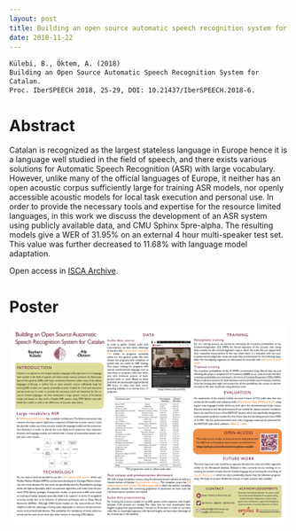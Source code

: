 ```yaml
---
layout: post
title: Building an open source automatic speech recognition system for Catalan
date: 2018-11-22
---
```

```
Külebi, B., Öktem, A. (2018) 
Building an Open Source Automatic Speech Recognition System for Catalan. 
Proc. IberSPEECH 2018, 25-29, DOI: 10.21437/IberSPEECH.2018-6.
```

# Abstract
Catalan is recognized as the largest stateless language in Europe hence it is a language well studied in the field of speech, and there exists various solutions for Automatic Speech Recognition (ASR) with large vocabulary. However, unlike many of the official languages of Europe, it neither has an open acoustic corpus sufficiently large for training ASR models, nor openly accessible acoustic models for local task execution and personal use. In order to provide the necessary tools and expertise for the resource limited languages, in this work we discuss the development of an ASR system using publicly available data, and CMU Sphinx 5pre-alpha. The resulting models give a WER of 31.95% on an external 4 hour multi-speaker test set. This value was further decreased to 11.68% with language model adaptation.

Open access in <a href="https://www.isca-speech.org/archive/IberSPEECH_2018/abstracts/IberS18_P1-2_Kulebi.html" target="https://www.isca-speech.org/archive/IberSPEECH_2018/abstracts/IberS18_P1-2_Kulebi.html">ISCA Archive</a>. 

# Poster 

<p align="center"><a href="/img/OKTEM-poster2-catalan.png"><img src="/img/OKTEM-poster2-catalan.png" alt="Alp Öktem's IberSPEECH 2018 poster for publication: Building an Open Source Automatic Speech Recognition System for Catalan." width="700"></a></p>

